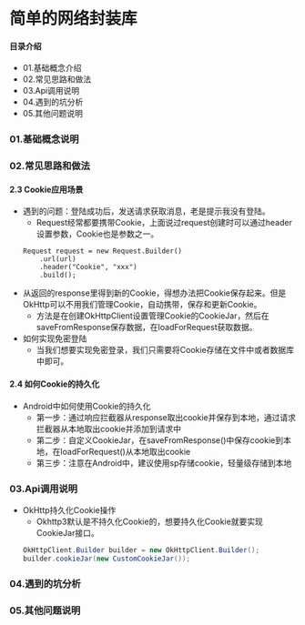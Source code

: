 # 简单的网络封装库
#### 目录介绍
- 01.基础概念介绍
- 02.常见思路和做法
- 03.Api调用说明
- 04.遇到的坑分析
- 05.其他问题说明



### 01.基础概念说明



### 02.常见思路和做法
#### 2.3 Cookie应用场景
- 遇到的问题：登陆成功后，发送请求获取消息，老是提示我没有登陆。
    - Request经常都要携带Cookie，上面说过request创建时可以通过header设置参数，Cookie也是参数之一。
    ```
    Request request = new Request.Builder()
        .url(url)
        .header("Cookie", "xxx")
        .build();
    ```
- 从返回的response里得到新的Cookie，得想办法把Cookie保存起来。但是OkHttp可以不用我们管理Cookie，自动携带，保存和更新Cookie。
    - 方法是在创建OkHttpClient设置管理Cookie的CookieJar，然后在saveFromResponse保存数据，在loadForRequest获取数据。
- 如何实现免密登陆
    - 当我们想要实现免密登录，我们只需要将Cookie存储在文件中或者数据库中即可。




#### 2.4 如何Cookie的持久化
- Android中如何使用Cookie的持久化
    - 第一步：通过响应拦截器从response取出cookie并保存到本地，通过请求拦截器从本地取出cookie并添加到请求中
    - 第二步：自定义CookieJar，在saveFromResponse()中保存cookie到本地，在loadForRequest()从本地取出cookie
    - 第三步：注意在Android中，建议使用sp存储cookie，轻量级存储到本地


### 03.Api调用说明
- OkHttp持久化Cookie操作
    - Okhttp3默认是不持久化Cookie的，想要持久化Cookie就要实现CookieJar接口。
    ``` java
    OkHttpClient.Builder builder = new OkHttpClient.Builder();
    builder.cookieJar(new CustomCookieJar());
    ```



### 04.遇到的坑分析


### 05.其他问题说明




